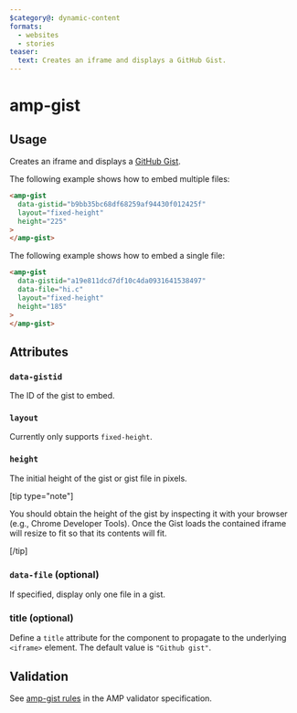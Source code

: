 ```yaml
---
$category@: dynamic-content
formats:
  - websites
  - stories
teaser:
  text: Creates an iframe and displays a GitHub Gist.
---
```


<!--
Copyright 2017 The AMP HTML Authors. All Rights Reserved.

Licensed under the Apache License, Version 2.0 (the "License");
you may not use this file except in compliance with the License.
You may obtain a copy of the License at

      http://www.apache.org/licenses/LICENSE-2.0

Unless required by applicable law or agreed to in writing, software
distributed under the License is distributed on an "AS-IS" BASIS,
WITHOUT WARRANTIES OR CONDITIONS OF ANY KIND, either express or implied.
See the License for the specific language governing permissions and
limitations under the License.
-->

# amp-gist

## Usage

Creates an iframe and displays a [GitHub Gist](https://docs.github.com/en/github/writing-on-github/creating-gists).

The following example shows how to embed multiple files:

```html
<amp-gist
  data-gistid="b9bb35bc68df68259af94430f012425f"
  layout="fixed-height"
  height="225"
>
</amp-gist>
```

The following example shows how to embed a single file:

```html
<amp-gist
  data-gistid="a19e811dcd7df10c4da0931641538497"
  data-file="hi.c"
  layout="fixed-height"
  height="185"
>
</amp-gist>
```

## Attributes

### `data-gistid`

The ID of the gist to embed.

### `layout`

Currently only supports `fixed-height`.

### `height`

The initial height of the gist or gist file in pixels.

[tip type="note"]

You should obtain the height of the gist by inspecting it with your browser
(e.g., Chrome Developer Tools). Once the Gist loads the contained iframe will
resize to fit so that its contents will fit.

[/tip]

### `data-file` (optional)

If specified, display only one file in a gist.

### title (optional)

Define a `title` attribute for the component to propagate to the underlying `<iframe>` element. The default value is `"Github gist"`.

## Validation

See [amp-gist rules](validator-amp-gist.protoascii) in the AMP validator specification.
